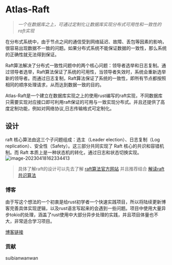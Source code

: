 # Atlas-Raft
> *一个在数据库之上，可通过定制化让数据库实现分布式可用性和一致性的raft实现*

在分布式系统中，由于节点之间的通信受到网络延迟、故障、丢包等因素的影响，很容易出现数据不一致的问题。如果分布式系统不能保证数据的一致性，那么系统的正确性就无法得到保证。

Raft算法解决了分布式一致性问题中的两个核心问题：领导者选举和日志复制。通过领导者选举，Raft算法保证了系统的可用性，当领导者失效时，系统会重新选举新的领导者。而通过日志复制，Raft算法保证了系统的一致性，即所有节点都按照相同的顺序处理请求，从而达到数据一致的目的。

Atlas-Raft是一个建立在数据库实现之上的使用rust编写的raft实现，不同数据库只需要实现对应接口即可利用raft保证的可用与一致实现分布式。并且还提供了高度定制功能，例如对网络协议,日志传输格式可定制化。

## 设计
raft 核心算法由这三个子问题组成：选主（Leader election）、日志复制（Log replication）、安全性（Safety）。这三部分共同实现了 Raft 核心的共识和容错机制。而 Raft 本质上是一种状态机的转化，通过日志和状态切换实现。
![image-20230418162334413](C:\Users\admin\AppData\Roaming\Typora\typora-user-images\image-20230418162334413.png)
> 具体了解raft的设计可以先去了解 [raft算法官方网站](https://raft.github.io/)  并且推荐结合 [解读raft共识算法](https://www.bilibili.com/video/BV1pr4y1b7H5)

### 博客
由于写这个想法的一个初衷是给rust初学者一个快速实践项目，所以将陆续更新博客完善具体实现逻辑，以及rust语言写起来的会遇到一些问题。项目中使用大量异步tokio的处理，涵盖了rust使用中大部分异步处理的实践，并且项目体量也不大，非常适合学习项目。

[博客链接](http://121.4.54.141:8090/)

### 贡献
suibianwanwan

